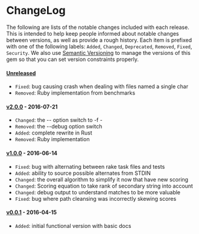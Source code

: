 # ChangeLog

The following are lists of the notable changes included with each release.
This is intended to help keep people informed about notable changes between
versions, as well as provide a rough history. Each item is prefixed with
one of the following labels: `Added`, `Changed`, `Deprecated`,
`Removed`, `Fixed`, `Security`. We also use [Semantic
Versioning](http://semver.org) to manage the versions of this gem so
that you can set version constraints properly.

#### [Unreleased][unreleased]

* `Fixed`: bug causing crash when dealing with files named a single char
* `Removed`: Ruby implementation from benchmarks

#### [v2.0.0][v2.0.0] - 2016-07-21

* `Changed`: the -- option switch to -f -
* `Removed`: the --debug option switch
* `Added`: complete rewrite in Rust
* `Removed`: Ruby implementation

#### [v1.0.0][v1.0.0] - 2016-06-14

* `Fixed`: bug with alternating between rake task files and tests
* `Added`: ability to source possible alternates from STDIN
* `Changed`: the overall algorithm to simplify it now that have new scoring
* `Changed`: Scoring equation to take rank of secondary string into account
* `Changed`: debug output to understand matches to be more valuable
* `Fixed`: bug where path cleansing was incorrectly skewing scores

#### [v0.0.1][v0.0.1] - 2016-04-15

* `Added`: initial functional version with basic docs

[unreleased]: https://github.com/cyphactor/alt/compare/v2.0.0...HEAD
[v0.0.1]: https://github.com/cyphactor/alt/compare/7c9b152...v0.0.1
[v1.0.0]: https://github.com/cyphactor/alt/compare/v0.0.1...v1.0.0
[v2.0.0]: https://github.com/cyphactor/alt/compare/v1.0.0...v2.0.0

